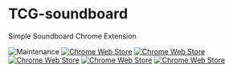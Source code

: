 # TCG-soundboard
Simple Soundboard Chrome Extension

![Maintenance](https://img.shields.io/maintenance/yes/2016.svg)
[![Chrome Web Store](https://img.shields.io/chrome-web-store/v/kohejpnommaobklonbgbaoghblmolanh.svg)](https://chrome.google.com/webstore/detail/tiny-country-games-sound/kohejpnommaobklonbgbaoghblmolanh?hl=en) 
[![Chrome Web Store](https://img.shields.io/chrome-web-store/users/kohejpnommaobklonbgbaoghblmolanh.svg)](https://chrome.google.com/webstore/detail/tiny-country-games-sound/kohejpnommaobklonbgbaoghblmolanh?hl=en)
[![Chrome Web Store](https://img.shields.io/chrome-web-store/price/kohejpnommaobklonbgbaoghblmolanh.svg)](https://chrome.google.com/webstore/detail/tiny-country-games-sound/kohejpnommaobklonbgbaoghblmolanh?hl=en)
[![Chrome Web Store](https://img.shields.io/chrome-web-store/rating/kohejpnommaobklonbgbaoghblmolanh.svg)](https://chrome.google.com/webstore/detail/tiny-country-games-sound/kohejpnommaobklonbgbaoghblmolanh?hl=en)
[![Chrome Web Store](https://img.shields.io/chrome-web-store/rating-count/kohejpnommaobklonbgbaoghblmolanh.svg)](https://chrome.google.com/webstore/detail/tiny-country-games-sound/kohejpnommaobklonbgbaoghblmolanh?hl=en)
